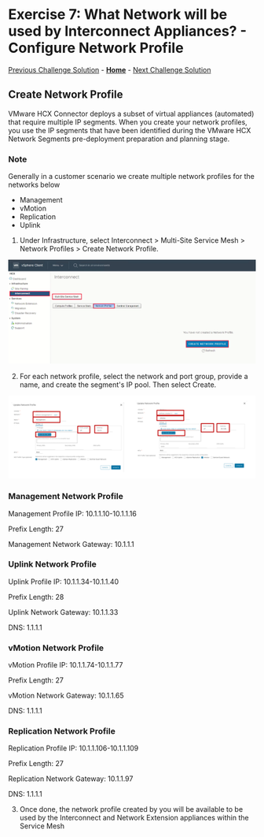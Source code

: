 # Exercise 7: What Network will be used by Interconnect Appliances? - Configure Network Profile

[Previous Challenge Solution](./05-HCX-Site-Pair.md) - **[Home](../Readme.md)** - [Next Challenge Solution](./07-HCX-Compute-Profiles.md)

## Create Network Profile

VMware HCX Connector deploys a subset of virtual appliances (automated) that require multiple IP segments. When you create your network profiles, you use the IP segments that have been identified during the VMware HCX Network Segments pre-deployment preparation and planning stage.

### Note

Generally in a customer scenario we create multiple network profiles for the networks below

- Management	
- vMotion
- Replication
- Uplink


1.	Under Infrastructure, select Interconnect > Multi-Site Service Mesh > Network Profiles > Create Network Profile.

![](./Images/06-HCX-Network-Profiles/HCX_image18.png)

2.	For each network profile, select the network and port group, provide a name, and create the segment's IP pool. Then select Create.
 
![](./Images/06-HCX-Network-Profiles/HCX_NetworkProfile1.png)

### Management Network Profile

Management Profile IP: 10.1.1.10-10.1.1.16

Prefix Length: 27

Management Network Gateway: 10.1.1.1

### Uplink Network Profile

Uplink Profile IP: 10.1.1.34-10.1.1.40

Prefix Length: 28

Uplink Network Gateway: 10.1.1.33

DNS: 1.1.1.1

### vMotion Network Profile

vMotion Profile IP: 10.1.1.74-10.1.1.77

Prefix Length: 27

vMotion Network Gateway: 10.1.1.65

DNS: 1.1.1.1

### Replication Network Profile

Replication Profile IP: 10.1.1.106-10.1.1.109

Prefix Length: 27

Replication Network Gateway: 10.1.1.97

DNS: 1.1.1.1


3.	Once done, the network profile created by you will be available to be used by the Interconnect and Network Extension appliances within the Service Mesh